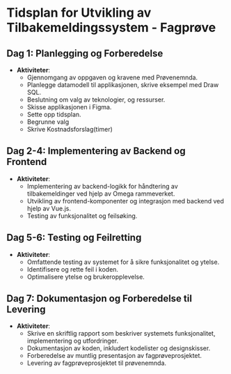 # Tidsplan for Utvikling av Tilbakemeldingssystem - Fagprøve

## Dag 1: Planlegging og Forberedelse
- **Aktiviteter**:
  - Gjennomgang av oppgaven og kravene med Prøvenemnda.
  - Planlegge datamodell til applikasjonen, skrive eksempel med Draw SQL.
  - Beslutning om valg av teknologier, og ressurser.
  - Skisse applikasjonen i Figma.
  - Sette opp tidsplan.
  - Begrunne valg
  - Skrive Kostnadsforslag(timer)


## Dag 2-4: Implementering av Backend og Frontend
- **Aktiviteter**:
  - Implementering av backend-logikk for håndtering av tilbakemeldinger ved hjelp av Omega rammeverket.
  - Utvikling av frontend-komponenter og integrasjon med backend ved hjelp av Vue.js.
  - Testing av funksjonalitet og feilsøking.

## Dag 5-6: Testing og Feilretting
- **Aktiviteter**:
  - Omfattende testing av systemet for å sikre funksjonalitet og ytelse.
  - Identifisere og rette feil i koden.
  - Optimalisere ytelse og brukeropplevelse.

## Dag 7: Dokumentasjon og Forberedelse til Levering
- **Aktiviteter**:
  - Skrive en skriftlig rapport som beskriver systemets funksjonalitet, implementering og utfordringer.
  - Dokumentasjon av koden, inkludert kodelister og designskisser.
  - Forberedelse av muntlig presentasjon av fagprøveprosjektet.
  - Levering av fagprøveprosjektet til prøvenemnda.
